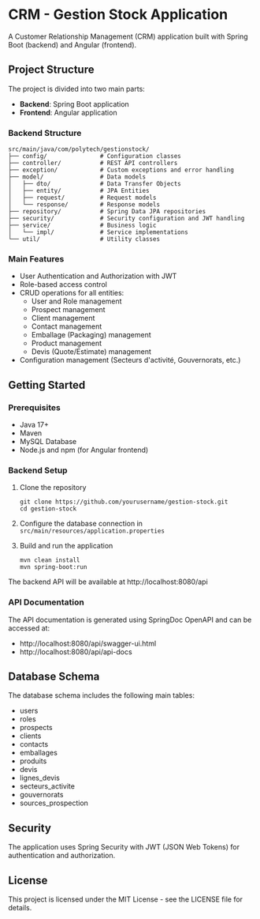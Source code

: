 # CRM - Gestion Stock Application

A Customer Relationship Management (CRM) application built with Spring Boot (backend) and Angular (frontend).

## Project Structure

The project is divided into two main parts:

- **Backend**: Spring Boot application
- **Frontend**: Angular application

### Backend Structure

```
src/main/java/com/polytech/gestionstock/
├── config/               # Configuration classes
├── controller/           # REST API controllers
├── exception/            # Custom exceptions and error handling
├── model/                # Data models
│   ├── dto/              # Data Transfer Objects
│   ├── entity/           # JPA Entities
│   ├── request/          # Request models
│   └── response/         # Response models
├── repository/           # Spring Data JPA repositories
├── security/             # Security configuration and JWT handling
├── service/              # Business logic
│   └── impl/             # Service implementations
└── util/                 # Utility classes
```

### Main Features

- User Authentication and Authorization with JWT
- Role-based access control
- CRUD operations for all entities:
  - User and Role management
  - Prospect management
  - Client management
  - Contact management
  - Emballage (Packaging) management
  - Product management
  - Devis (Quote/Estimate) management
- Configuration management (Secteurs d'activité, Gouvernorats, etc.)

## Getting Started

### Prerequisites

- Java 17+
- Maven
- MySQL Database
- Node.js and npm (for Angular frontend)

### Backend Setup

1. Clone the repository

   ```
   git clone https://github.com/yourusername/gestion-stock.git
   cd gestion-stock
   ```

2. Configure the database connection in `src/main/resources/application.properties`

3. Build and run the application
   ```
   mvn clean install
   mvn spring-boot:run
   ```

The backend API will be available at http://localhost:8080/api

### API Documentation

The API documentation is generated using SpringDoc OpenAPI and can be accessed at:

- http://localhost:8080/api/swagger-ui.html
- http://localhost:8080/api/api-docs

## Database Schema

The database schema includes the following main tables:

- users
- roles
- prospects
- clients
- contacts
- emballages
- produits
- devis
- lignes_devis
- secteurs_activite
- gouvernorats
- sources_prospection

## Security

The application uses Spring Security with JWT (JSON Web Tokens) for authentication and authorization.

## License

This project is licensed under the MIT License - see the LICENSE file for details.
